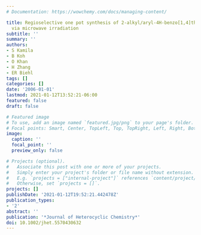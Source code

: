 ```yaml
---
# Documentation: https://wowchemy.com/docs/managing-content/

title: Regioselective one pot synthesis of 2-alkyl/aryl-4H-benzo[1,4]thiazine-3-one
  via microwave irradiation
subtitle: ''
summary: ''
authors:
- S Kamila
- B Koh
- O Khan
- H Zhang
- ER Biehl
tags: []
categories: []
date: '2006-01-01'
lastmod: 2021-01-12T13:52:21-06:00
featured: false
draft: false

# Featured image
# To use, add an image named `featured.jpg/png` to your page's folder.
# Focal points: Smart, Center, TopLeft, Top, TopRight, Left, Right, BottomLeft, Bottom, BottomRight.
image:
  caption: ''
  focal_point: ''
  preview_only: false

# Projects (optional).
#   Associate this post with one or more of your projects.
#   Simply enter your project's folder or file name without extension.
#   E.g. `projects = ["internal-project"]` references `content/project/deep-learning/index.md`.
#   Otherwise, set `projects = []`.
projects: []
publishDate: '2021-01-12T19:52:21.442478Z'
publication_types:
- '2'
abstract: ''
publication: '*Journal of Heterocyclic Chemistry*'
doi: 10.1002/jhet.5570430632
---
```

